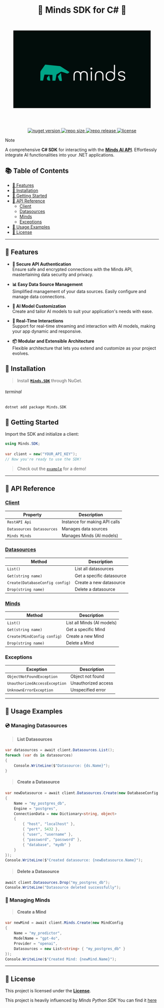 <h1 align="center">🧠 Minds SDK for C# 🧠</h1>
<br />
<p align="center">
    <img alt="hero" width="450" src="https://raw.githubusercontent.com/priyanshuverma-dev/Minds.SDK/master/.github/hero.png" style="max-width: 100%;"/>
</p>
<br /><br />
<p align="center">
<a href="https://www.nuget.org/packages/Minds.SDK">
<img alt="nuget version" src="https://img.shields.io/nuget/v/Minds.SDK.svg">
</a>
    <a href="https://www.nuget.org/packages/Minds.SDK">
<img alt="repo size" src="https://img.shields.io/github/repo-size/priyanshuverma-dev/Minds.SDK?color=green">
        </a>    
    <a href="https://github.com/priyanshuverma-dev/Minds.SDK/releases">
<img alt="repo release" src="https://img.shields.io/github/v/release/priyanshuverma-dev/Minds.SDK">   
    </a> 
    <a href="https://github.com/priyanshuverma-dev/Minds.SDK/blob/master/LICENSE">
<img alt="license" src="https://img.shields.io/badge/License-MIT-blue.svg"> 
    </a> 
</p>

> [!NOTE]
>
> A comprehensive **C# SDK** for interacting with the [**Minds AI API**](https://mdb.ai). Effortlessly integrate AI functionalities into your .NET applications.

## 📚 Table of Contents

- [🚀 Features](#-features)
- [🎪 Installation](#-installation)
- [🏁 Getting Started](#-getting-started)
- [📘 API Reference](#-api-reference)
  - [Client](#client)
  - [Datasources](#datasources)
  - [Minds](#minds)
  - [Exceptions](#exceptions)
- [🌟 Usage Examples](#-usage-examples)
- [📄 License](#-license)

---

## 🚀 Features

- **🔐 Secure API Authentication**  
  Ensure safe and encrypted connections with the Minds API, mastertaining data security and privacy.
  
- **📊 Easy Data Source Management**  
  Simplified management of your data sources. Easily configure and manage data connections.

- **🧠 AI Model Customization**  
  Create and tailor AI models to suit your application's needs with ease.

- **📡 Real-Time Interactions**  
  Support for real-time streaming and interaction with AI models, making your app dynamic and responsive.

- **📦 Modular and Extensible Architecture**  
  Flexible architecture that lets you extend and customize as your project evolves.

## 🎪 Installation

> Install **[`Minds.SDK`](https://www.nuget.org/packages/Minds.SDK)** through NuGet.

###### terminal

```bash
dotnet add package Minds.SDK
```

## 🏁 Getting Started

Import the SDK and initialize a client:

```csharp
using Minds.SDK;

var client = new("YOUR_API_KEY");
// Now you're ready to use the SDK!
```

> Check out the [`example`](https://github.com/priyanshuverma-dev/Minds.SDK/blob/master/Sample/Program.cs) for a demo!

---

## 📘 API Reference

### [Client](https://github.com/priyanshuverma-dev/Minds.SDK/blob/master/Minds.SDK/Client.cs)

| Property                     | Description                   |
| ---------------------------- | ----------------------------- |
| `RestAPI Api`                 | Instance for making API calls |
| `Datasources Datasources`     | Manages data sources          |
| `Minds Minds`                 | Manages Minds (AI models)     |

### [Datasources](https://github.com/priyanshuverma-dev/Minds.SDK/blob/master/Minds.SDK/Datasources.cs)

| Method                        | Description                   |
| ----------------------------- | ----------------------------- |
| `List()`                      | List all datasources          |
| `Get(string name)`            | Get a specific datasource     |
| `Create(DatabaseConfig config)`| Create a new datasource       |
| `Drop(string name)`           | Delete a datasource           |

### [Minds](https://github.com/priyanshuverma-dev/Minds.SDK/blob/master/Minds.SDK/Minds.cs)

| Method                        | Description                   |
| ----------------------------- | ----------------------------- |
| `List()`                      | List all Minds (AI models)    |
| `Get(string name)`            | Get a specific Mind           |
| `Create(MindConfig config)`   | Create a new Mind             |
| `Drop(string name)`           | Delete a Mind                 |


### Exceptions

| Exception                     | Description                   |
| ----------------------------- | ----------------------------- |
| `ObjectNotFoundException`      | Object not found              |
| `UnauthorizedAccessException`  | Unauthorized access           |
| `UnknownErrorException`        | Unspecified error             |

---

## 🌟 Usage Examples

### 💿 Managing Datasources

> #### List Datasources

```csharp
var datasources = await client.Datasources.List();
foreach (var ds in datasources)
{
    Console.WriteLine($"Datasource: {ds.Name}");
}
```

> #### Create a Datasource

```csharp
var newDatasource = await client.Datasources.Create(new DatabaseConfig
{
    Name = "my_postgres_db",
    Engine = "postgres",
    ConnectionData = new Dictionary<string, object>
    {
        { "host", "localhost" },
        { "port", 5432 },
        { "user", "username" },
        { "password", "password" },
        { "database", "mydb" }
    }
});
Console.WriteLine($"Created datasource: {newDatasource.Name}");
```

> #### Delete a Datasource

```csharp
await client.Datasources.Drop("my_postgres_db");
Console.WriteLine("Datasource deleted successfully");
```

### 🧠 Managing Minds

> #### Create a Mind

```csharp
var newMind = await client.Minds.Create(new MindConfig
{
    Name = "my_predictor",
    ModelName = "gpt-4o",
    Provider = "openai",
    Datasources = new List<string> { "my_postgres_db" }
});
Console.WriteLine($"Created Mind: {newMind.Name}");
```


---

## 📄 License

This project is licensed under the <a href="https://github.com/priyanshuverma-dev/Minds.SDK/blob/master/LICENSE"><strong>License</strong></a>.

This project is heavily influenced by *Minds Python SDK*
You can find it [here](https://github.com/mindsdb/minds_python_sdk)
